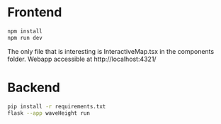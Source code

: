 # Frontend

```sh
npm install
npm run dev
```
The only file that is interesting is InteractiveMap.tsx in the components folder.
Webapp accessible at http://localhost:4321/
# Backend

```sh
pip install -r requirements.txt
flask --app waveHeight run
```
